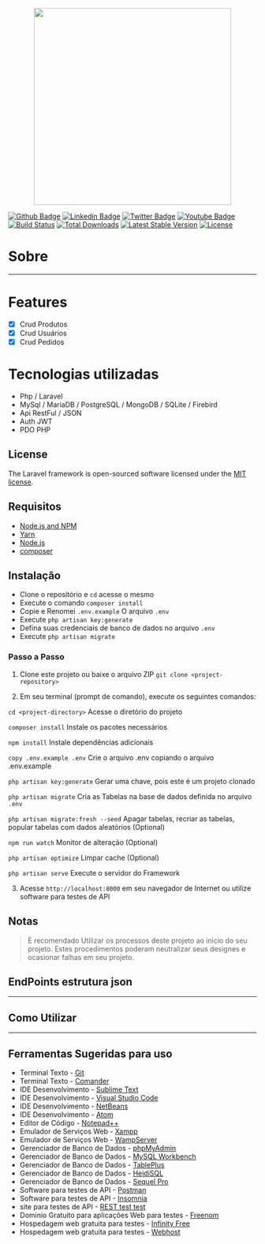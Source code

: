 <p align="center"><a href="https://laravel.com" target="_blank"><img src="https://raw.githubusercontent.com/laravel/art/master/logo-lockup/5%20SVG/2%20CMYK/1%20Full%20Color/laravel-logolockup-cmyk-red.svg" width="400"></a></p>

[![Github Badge](https://img.shields.io/badge/-Github-000?style=flat-square&logo=Github&logoColor=white&link=https://github.com/fagnerpsantos)](#)
[![Linkedin Badge](https://img.shields.io/badge/-LinkedIn-blue?style=flat-square&logo=Linkedin&logoColor=white&link=https://www.linkedin.com/in/fagnerpsantos/)](#)
[![Twitter Badge](https://img.shields.io/badge/-Twitter-1ca0f1?style=flat-square&labelColor=1ca0f1&logo=twitter&logoColor=white&link=https://twitter.com/fagnerpsantos)](#)
[![Youtube Badge](https://img.shields.io/badge/-YouTube-ff0000?style=flat-square&labelColor=ff0000&logo=youtube&logoColor=white&link=https://www.youtube.com/user/TreinaWeb)](#)
<a href="#"><img src="https://travis-ci.org/laravel/framework.svg" alt="Build Status"></a>
<a href="#"><img src="https://poser.pugx.org/laravel/framework/d/total.svg" alt="Total Downloads"></a>
<a href="#"><img src="https://poser.pugx.org/laravel/framework/v/stable.svg" alt="Latest Stable Version"></a>
<a href="#"><img src="https://poser.pugx.org/laravel/framework/license.svg" alt="License"></a>


# Sobre
***

# Features

* [x] Crud Produtos
* [x] Crud Usuários
* [x] Crud Pedidos

# Tecnologias utilizadas
* Php / Laravel
* MySql / MariaDB / PostgreSQL / MongoDB / SQLite / Firebird
* Api RestFul / JSON
* Auth JWT
* PDO PHP

## License

The Laravel framework is open-sourced software licensed under the [MIT license](https://opensource.org/licenses/MIT).

## Requisitos

- [Node.js and NPM](https://docs.npmjs.com/getting-started/installing-node)
- [Yarn](https://yarnpkg.com/en/docs/install)
- [Node.js](https://nodejs.org/en/download/)
- [composer](https://getcomposer.org/download/)

## Instalação

- Clone o repositório e `cd` acesse o mesmo
- Execute o comando `composer install`
- Copie e Renomei `.env.example` O arquivo `.env`
- Execute `php artisan key:generate`
- Defina suas credenciais de banco de dados no arquivo `.env`
- Execute `php artisan migrate`

### Passo a Passo

1. Clone este projeto ou baixe o arquivo ZIP
`git clone <project-repository>` 

2. Em seu terminal (prompt de comando), execute os seguintes comandos:

`cd <project-directory>` Acesse o diretório do projeto

`composer install` Instale os pacotes necessários

`npm install` Instale dependências adicionais

`copy .env.example .env` Crie o arquivo .env copiando o arquivo .env.example

`php artisan key:generate` Gerar uma chave, pois este é um projeto clonado

`php artisan migrate` Cria as Tabelas na base de dados definida no arquivo `.env`

`php artisan migrate:fresh --seed` Apagar tabelas, recriar as tabelas, popular tabelas com dados aleatórios (Optional)

`npm run watch` Monitor de alteração (Optional)

`php artisan optimize` Limpar cache (Optional)

`php artisan serve` Execute o servidor do Framework

3. Acesse `http://localhost:8000` em seu navegador de Internet ou utilize software para testes de API

## Notas

> È recomendado Utilizar os processos deste projeto ao inicio do seu projeto. 
> Estes procedimentos poderam neutralizar seus designes e ocasionar falhas em seu projeto.

## EndPoints estrutura json

***

## Como Utilizar

***

## Ferramentas Sugeridas para uso

- Terminal Texto - [Git](https://gitforwindows.org/)
- Terminal Texto - [Comander](https://cmder.net/)
- IDE Desenvolvimento - [Sublime Text](https://www.sublimetext.com/)
- IDE Desenvolvimento - [Visual Studio Code](https://code.visualstudio.com/)
- IDE Desenvolvimento - [NetBeans](https://netbeans.org/)
- IDE Desenvolvimento - [Atom](https://atom.io/)
- Editor de Código - [Notepad++](https://notepad-plus-plus.org/)
- Emulador de Serviços Web - [Xampp](https://www.apachefriends.org/pt_br/index.html)
- Emulador de Serviços Web - [WampServer](https://www.wampserver.com/en/)
- Gerenciador de Banco de Dados - [phpMyAdmin](https://www.phpmyadmin.net/downloads/)
- Gerenciador de Banco de Dados - [MySQL Workbench](https://dev.mysql.com/downloads/workbench/)
- Gerenciador de Banco de Dados - [TablePlus](https://tableplus.com/)
- Gerenciador de Banco de Dados - [HeidiSQL](https://www.heidisql.com/download.php)
- Gerenciador de Banco de Dados - [Sequel Pro](https://www.sequelpro.com/)
- Software para testes de API - [Postman](https://www.postman.com/)
- Software para testes de API - [Insomnia](https://insomnia.rest/)
- site para testes de API - [REST test test](https://resttesttest.com/)
- Dominio Gratuito para aplicações Web para testes - [Freenom](https://www.freenom.com/pt/index.html?lang=pt)
- Hospedagem web gratuita para testes - [Infinity Free](https://www.infinityfree.net/)
- Hospedagem web gratuita para testes - [Webhost](https://br.000webhost.com/)
